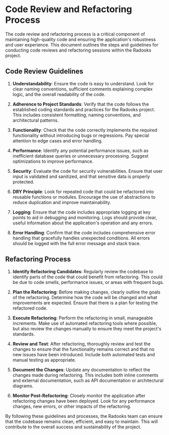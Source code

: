 # Code Review and Refactoring Process

The code review and refactoring process is a critical component of maintaining high-quality code and ensuring the application's robustness and user experience. This document outlines the steps and guidelines for conducting code reviews and refactoring sessions within the Radooks project.

## Code Review Guidelines

1. **Understandability**: Ensure the code is easy to understand. Look for clear naming conventions, sufficient comments explaining complex logic, and the overall readability of the code.

2. **Adherence to Project Standards**: Verify that the code follows the established coding standards and practices for the Radooks project. This includes consistent formatting, naming conventions, and architectural patterns.

3. **Functionality**: Check that the code correctly implements the required functionality without introducing bugs or regressions. Pay special attention to edge cases and error handling.

4. **Performance**: Identify any potential performance issues, such as inefficient database queries or unnecessary processing. Suggest optimizations to improve performance.

5. **Security**: Evaluate the code for security vulnerabilities. Ensure that user input is validated and sanitized, and that sensitive data is properly protected.

6. **DRY Principle**: Look for repeated code that could be refactored into reusable functions or modules. Encourage the use of abstractions to reduce duplication and improve maintainability.

7. **Logging**: Ensure that the code includes appropriate logging at key points to aid in debugging and monitoring. Logs should provide clear, useful information about the application's operation and any errors.

8. **Error Handling**: Confirm that the code includes comprehensive error handling that gracefully handles unexpected conditions. All errors should be logged with the full error message and stack trace.

## Refactoring Process

1. **Identify Refactoring Candidates**: Regularly review the codebase to identify parts of the code that could benefit from refactoring. This could be due to code smells, performance issues, or areas with frequent bugs.

2. **Plan the Refactoring**: Before making changes, clearly outline the goals of the refactoring. Determine how the code will be changed and what improvements are expected. Ensure that there is a plan for testing the refactored code.

3. **Execute Refactoring**: Perform the refactoring in small, manageable increments. Make use of automated refactoring tools where possible, but also review the changes manually to ensure they meet the project's standards.

4. **Review and Test**: After refactoring, thoroughly review and test the changes to ensure that the functionality remains correct and that no new issues have been introduced. Include both automated tests and manual testing as appropriate.

5. **Document the Changes**: Update any documentation to reflect the changes made during refactoring. This includes both inline comments and external documentation, such as API documentation or architectural diagrams.

6. **Monitor Post-Refactoring**: Closely monitor the application after refactoring changes have been deployed. Look for any performance changes, new errors, or other impacts of the refactoring.

By following these guidelines and processes, the Radooks team can ensure that the codebase remains clean, efficient, and easy to maintain. This will contribute to the overall success and sustainability of the project.